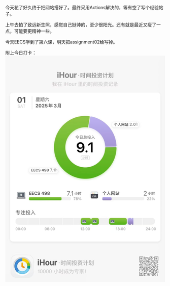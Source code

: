 今天花了好久终于把网站搭好了。最终采用Actions解决的，等有空了写个经验帖子。

上午去拍了致远新生照，感觉自己挺帅的，至少很阳光。还有就是最近又瘦了一点，可能要更精神一些。

今天EECS学到了第六课，明天把assignment02给写掉。

附上今日打卡：![0301](./20250301.assets/微信图片_20250301225612.jpg)